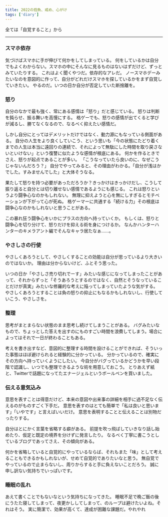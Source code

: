 ```yaml
---
title: 2022の抱負、戒め、心がけ
tags: ['diary']
---
```


全ては「自覚すること」から

***

### スマホ依存

気づけばスマホに手が伸びて何かをしてしまっている。
何をしているかは自分でもよくわからない。スマホの中にそんなに見るものはないはずだけど、ずっとみていたりする。
これはよく聞くやつだ。依存的なアレだ。
ノースマホデーみたいなのを意図的に作って、自分がどれだけスマホを探しているかをまず自覚していきたい。
やるのだ。いつの日か自分が否定していた断捨離を。

### 怒り

自分のなかで最も強く、常にある感情は「怒り」だと感じている。
怒りは判断を鈍らせ、振る舞いを高慢にする。
格ゲーでも、怒りの感情が出てくると学びが減るし、勝てなくなるので、なるべく抑えたい感情だ。

しかし自分にとってはデメリットだけではなく、動力源にもなっている側面がある。
自分の人生をより良くしていこう、という思いも「今の状態にたどり着くまでの人生は本当に遠回りの連続で、それによって無駄にした時間を取り戻さないといけない」という復讐に似たような感情が根底にある。
何かを作るときでさえ、怒りが起点であることが多い。
「こうなっていたら良いのに、なぜこうじゃないんだろう？」
自分でやってみると、その理由がわかる。「自分が浅はかでした。すみませんでした」と大体そうなる。

果たして怒りを持つ必要があっただろうか？きっかけはきっかけだし、こうして振り返ると自分とは切り離せない感情であるようにも感じる。
これは怒りというより闘争心なのかもしれない。
無理に抑えようと心を無にしすぎるとモチベーションが下がって心が死ぬ。
格ゲーマーに共通する「続ける力」その根底は闘争心なのかもしれないと思うことがある。

この暴れ狂う闘争心をいかにプラスの方向へ持っていくか。
もしくは、怒りと闘争心を切り分けて、怒りだけを抑える術を身につけるか。
なんかハンターハンターのキメラアント編でそんなキャラ居たなぁ……。

### やさしさの行使

やさしくあろうとして、やさしくすることの効能は自分が思っているより大きいのではないか。
理由は分からないけど、ふとそう思った。

いつの日か「やさしさ売り切れでーす」みたいな感じになってしまったことがあって、それからずっと「そうあろうとするのではなく、自然とそうなっていることだけが真実」みたいな修羅的な考えに陥ってしまっていたような気がする。
やさしくあろうとすることは負の怒りの抑止にもなるかもしれないし、行使していこう、やさしさを。

### 整理

思考がまとまらない状態のまま思考し続けてしまうことがある。
バグみたいなもので、ちょっとした答えを出すのにものすごい時間を浪費してしまう。場合によってはそれで一日が終わることもある。

考えを書き出すなど、意図的に整理する時間を設けることができれば、そういった事態はほぼ避けられると経験的に分かっている。
分かっているので、確実にその方向へ持っていくようにしたい。
今自分がバグっているかどうかを早い段階で認識し、いつでも整理できるような術を用意しておこう。
とりあえず紙と、Twitterで話題になってたエナージェルというボールペンを買いました。

### 伝える意気込み

意思を表すことは得意だけど、本来の意図や出来事の詳細を相手に過不足なく伝えるのがものすごく下手だ。
意思を表すのはとても簡単で「私は良いと思います」「いやです」と言えばいいだけ。
意思を表明することと伝えることは別物だったりする。

自分はとにかく言葉を省略する癖がある。
前提を吹っ飛ばしていきなり話し始めたり、仮定と既定の境界を分けずに発言したり。
なるべく丁寧に書こうとしているブログであってさえ、その傾向がある。

何かを省略していると自覚的にやっているならば、それもまた「味」として考えることもできるかもしれないが、せめて自覚的でありたいなと思う。
無自覚でやっているので止まらないし、周りからすると手に負えないことだろう。
誠に申し訳ない気持ちでいっぱいです。

### 睡眠の乱れ

あえて書くことでもないなという気持ちになってきた。
睡眠不足で晩ご飯の後にうたた寝してしまって、夜更かししてしまって、のループは避けたいよね。それはそう。
実に簡潔で、効果が高くて、達成が困難な課題だ。やれやれ
